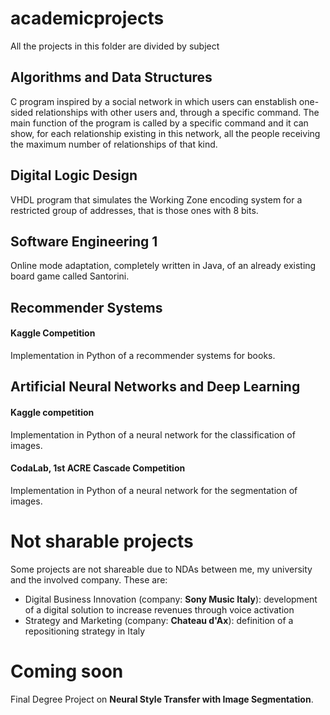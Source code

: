# academicprojects
All the projects in this folder are divided by subject
## Algorithms and Data Structures
C program inspired by a social network in which users can enstablish one-sided relationships with other users and, through a specific command. The main function of the program is called by a specific command and it can show, for each relationship existing in this network, all the people receiving the maximum number of relationships of that kind.
## Digital Logic Design
VHDL program that simulates the Working Zone encoding system for a restricted group of addresses, that is those ones with 8 bits.
## Software Engineering 1
Online mode adaptation, completely written in Java, of an already existing board game called Santorini.
## Recommender Systems
#### Kaggle Competition
Implementation in Python of a recommender systems for books.
## Artificial Neural Networks and Deep Learning 
#### Kaggle competition
Implementation in Python of a neural network for the classification of images.
#### CodaLab, 1st ACRE Cascade Competition
Implementation in Python of a neural network for the segmentation of images.

# Not sharable projects
Some projects are not shareable due to NDAs between me, my university and the involved company.
These are:
- Digital Business Innovation (company: **Sony Music Italy**): development of a digital solution to increase revenues through voice activation
- Strategy and Marketing (company: **Chateau d'Ax**): definition of a repositioning strategy in Italy

# Coming soon
Final Degree Project on **Neural Style Transfer with Image Segmentation**.

